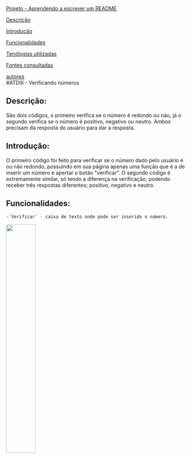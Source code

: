 [Projeto - Aprendendo a escrever um README](#projeto---aprendendo-a-escrever-um-readme) 

[Descrição](#descri%C3%A7%C3%A3o)   

[Introdução](#introdu%C3%A7%C3%A3o)   

[Funcionalidades](#funcionalidades)   

[Tenólogias utilizadas](#tecnol%C3%B3gias-utilizadas)   

[Fontes consultadas](#fontes-consultadas)  

[autores](#autores)  
#ATDIII - Verificando números

## Descrição:
  São dois códigos, o primeiro verifica se o número é redondo ou não, já o segundo verifica se o número é positivo, negativo ou neutro. Ambos precisam da resposta do usuário para dar a 
  resposta.

## Introdução:
  O primeiro código foi feito para verificar se o número dado pelo usuário é ou não redondo, possuindo em sua página apenas uma função que é a de inserir um número e apertar o botão 
  "verificar". O segundo código é extremamente similar, só tendo a diferença na verificação, podendo receber três respostas diferentes; positivo, negativo e neutro.

  ## Funcionalidades:
    -´Verificar´ - caixa de texto onde pode ser inserido o número.
 <img src="_img/sabermais.png" width="40%">
